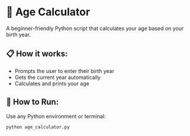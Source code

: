# 🧮 Age Calculator

A beginner-friendly Python script that calculates your age based on your birth year.
## 📋 How it works:
- Prompts the user to enter their birth year
- Gets the current year automatically
- Calculates and prints your age
## 🚀 How to Run:
Use any Python environment or terminal:
```bash
python age_calculator.py
